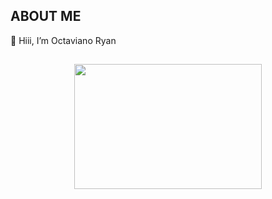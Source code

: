 ## ABOUT ME

👋 Hiii, I’m Octaviano Ryan

##
<p align="center">
  <img width="300" height="200" src="https://i.pinimg.com/originals/a3/b0/2b/a3b02b81ddf879f0ac71cf1f84dcc601.gif">
</p>


<!---
OctavianoRyan25/OctavianoRyan25 is a ✨ special ✨ repository because its `README.md` (this file) appears on your GitHub profile.
You can click the Preview link to take a look at your changes.

<p align="center">
  <img width="300" height="200" src="https://github.com/OctavianoRyan25/OctavianoRyan25/assets/127408715/47d422da-ada3-4f47-8625-4a0ddb2d4e5f">
</p>
--->
